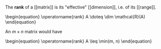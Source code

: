 The **rank** of a [[matrix]] is its "effective" [[dimension]], i.e. of its [[range]].

\begin{equation}
\operatorname{rank} A \doteq \dim \mathcal{R}(A)
\end{equation}

An $m \times n$ matrix would have

\begin{equation}
\operatorname{rank} A \leq \min(m, n)
\end{equation}